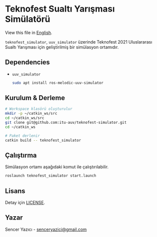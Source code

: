 # Teknofest Sualtı Yarışması Simülatörü
View this file in [English](README.en.md).

`teknofest_simulator`, `uuv_simulator` üzerinde Teknofest 2021 Uluslararası Sualtı Yarışması için geliştirilmiş bir simülasyon ortamıdır.

## Dependencies
- `uuv_simulator`
  ```sh
  sudo apt install ros-melodic-uuv-simulator
  ```

## Kurulum & Derleme
```sh
# Workspace klasörü oluşturulur
mkdir -p ~/catkin_ws/src
cd ~/catkin_ws/src
git clone git@github.com:itu-auv/teknofest-simulator.git
cd ~/catkin_ws

# Paket derlenir
catkin build -- teknofest_simulator
```

## Çalıştırma
Simülasyon ortamı aşağıdaki komut ile çalıştırılabilir.
```sh
roslaunch teknofest_simulator start.launch
```

## Lisans
Detay için [LICENSE](LICENSE).

## Yazar
Sencer Yazıcı - [senceryazici@gmail.com](mailto:senceryazici@gmail.com)